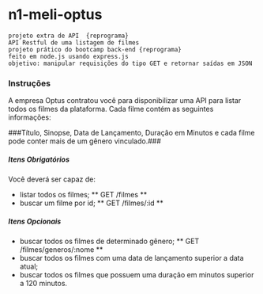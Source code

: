# n1-meli-optus
```
projeto extra de API  {reprograma}
API Restful de uma listagem de filmes
projeto prático do bootcamp back-end {reprograma} 
feito em node.js usando express.js
objetivo: manipular requisições do tipo GET e retornar saídas em JSON
```
### Instruções ###
A empresa Optus contratou você para disponibilizar uma API para listar todos os filmes da plataforma. Cada filme contém as seguintes informações:

###Título, Sinopse, Data de Lançamento, Duração em Minutos e cada filme pode conter mais de um gênero vinculado.###

##### Itens Obrigatórios #####
Você deverá ser capaz de:
- listar todos os filmes;
** GET /filmes **
- buscar um filme por id;
** GET /filmes/:id **

##### Itens Opcionais #####
- buscar todos os filmes de determinado gênero;
** GET /filmes/generos/:nome **
- buscar todos os filmes com uma data de lançamento superior a data atual;
- buscar todos os filmes que possuem uma duração em minutos superior a 120 minutos.
